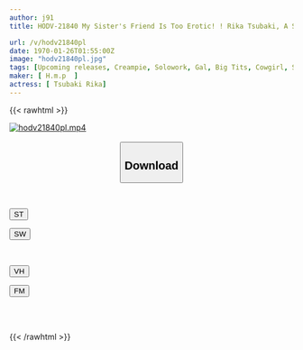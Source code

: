 ```yaml
---
author: j91
title: HODV-21840 My Sister's Friend Is Too Erotic! ! Rika Tsubaki, A So-called Unparalleled Super Slutty Bitch With A High Deviation Value But Extremely Low SEX Hurdles

url: /v/hodv21840pl
date: 1970-01-26T01:55:00Z
image: "hodv21840pl.jpg"
tags: [Upcoming releases, Creampie, Solowork, Gal, Big Tits, Cowgirl, Slut	]
maker: [ H.m.p  ]
actress: [ Tsubaki Rika]
---
```



{{< rawhtml >}}

<div class="video" data-videoid="pending_link.html">
    <a href="javascript:;">
        <img src="/v/hodv21840pl/hodv21840pl.jpg" width="WIDTH" height="HEIGHT" alt="hodv21840pl.mp4" loading="lazy">
    </a>
</div>

<script type="text/javascript" src="https://j91.asia/asset/on-demand-pend.js"></script>

<br>
  <link rel="stylesheet" href="https://j91.asia/asset/bs5.css">
  
  <center>
  <button class="btn btn-primary" type="button" data-bs-toggle="collapse" data-bs-target=".multi-collapse" aria-expanded="false" aria-controls="multiCollapseExample1 multiCollapseExample2"><h2>Download</h2></button></center>
</p>
<div class="row">
  <div class="col">
    <div class="collapse multi-collapse" id="multiCollapseExample1">
      <div class="card card-body">
	      	      <br>
<div class="buttons">  
<p><a href="https://j91.asia/pending_link.html" target="_blank"><button class="btn-hover color-3"><i class="fa fa-download"></i> ST</button></a></p>
<p><a href="https://j91.asia/pending_link.html" target="_blank"><button class="btn-hover color-2"><i class="fa fa-download"></i> SW</button></a></p></div>
    </div>
  </div>
</div>
  <div class="col">
    <div class="collapse multi-collapse" id="multiCollapseExample2">
      <div class="card card-body">
	      <br>
<div class="buttons">
<p><a href="https://j91.asia/pending_link.html" target="_blank"><button class="btn-hover color-9"><i class="fa fa-download"></i> VH</button></a></p>
<p><a href="https://j91.asia/pending_link.html" target="_blank"><button class="btn-hover color-8"><i class="fa fa-download"></i> FM</button></a></p></div>
<br><br>
      </div>
    </div>
  </div>
</div>

{{< /rawhtml >}}